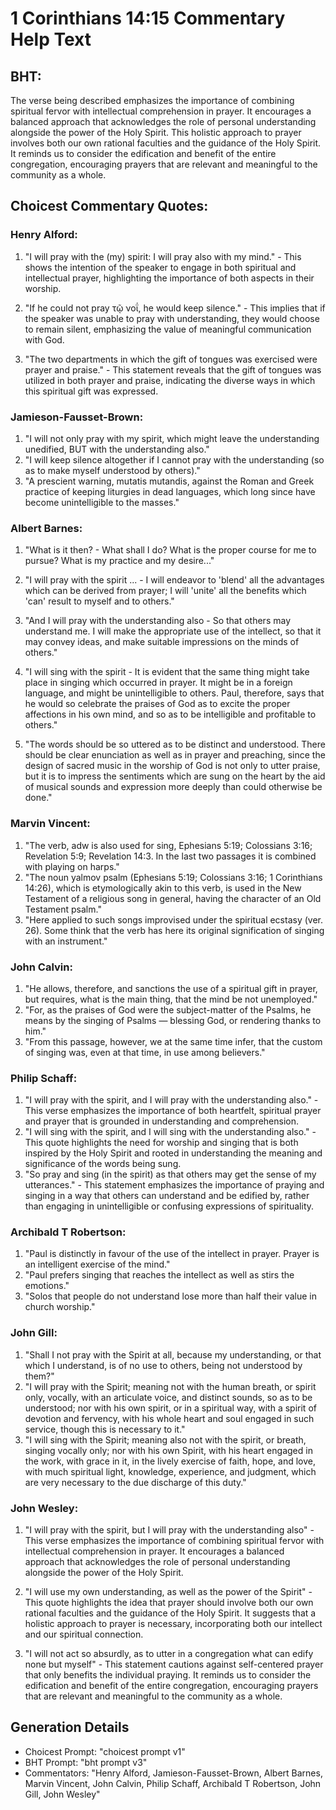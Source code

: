 # 1 Corinthians 14:15 Commentary Help Text

## BHT:
The verse being described emphasizes the importance of combining spiritual fervor with intellectual comprehension in prayer. It encourages a balanced approach that acknowledges the role of personal understanding alongside the power of the Holy Spirit. This holistic approach to prayer involves both our own rational faculties and the guidance of the Holy Spirit. It reminds us to consider the edification and benefit of the entire congregation, encouraging prayers that are relevant and meaningful to the community as a whole.

## Choicest Commentary Quotes:
### Henry Alford:
1. "I will pray with the (my) spirit: I will pray also with my mind." - This shows the intention of the speaker to engage in both spiritual and intellectual prayer, highlighting the importance of both aspects in their worship.

2. "If he could not pray τῷ νοΐ, he would keep silence." - This implies that if the speaker was unable to pray with understanding, they would choose to remain silent, emphasizing the value of meaningful communication with God.

3. "The two departments in which the gift of tongues was exercised were prayer and praise." - This statement reveals that the gift of tongues was utilized in both prayer and praise, indicating the diverse ways in which this spiritual gift was expressed.

### Jamieson-Fausset-Brown:
1. "I will not only pray with my spirit, which might leave the understanding unedified, BUT with the understanding also."
2. "I will keep silence altogether if I cannot pray with the understanding (so as to make myself understood by others)."
3. "A prescient warning, mutatis mutandis, against the Roman and Greek practice of keeping liturgies in dead languages, which long since have become unintelligible to the masses."

### Albert Barnes:
1. "What is it then? - What shall I do? What is the proper course for me to pursue? What is my practice and my desire..." 

2. "I will pray with the spirit ... - I will endeavor to 'blend' all the advantages which can be derived from prayer; I will 'unite' all the benefits which 'can' result to myself and to others."

3. "And I will pray with the understanding also - So that others may understand me. I will make the appropriate use of the intellect, so that it may convey ideas, and make suitable impressions on the minds of others."

4. "I will sing with the spirit - It is evident that the same thing might take place in singing which occurred in prayer. It might be in a foreign language, and might be unintelligible to others. Paul, therefore, says that he would so celebrate the praises of God as to excite the proper affections in his own mind, and so as to be intelligible and profitable to others."

5. "The words should be so uttered as to be distinct and understood. There should be clear enunciation as well as in prayer and preaching, since the design of sacred music in the worship of God is not only to utter praise, but it is to impress the sentiments which are sung on the heart by the aid of musical sounds and expression more deeply than could otherwise be done."

### Marvin Vincent:
1. "The verb, adw is also used for sing, Ephesians 5:19; Colossians 3:16; Revelation 5:9; Revelation 14:3. In the last two passages it is combined with playing on harps."
2. "The noun yalmov psalm (Ephesians 5:19; Colossians 3:16; 1 Corinthians 14:26), which is etymologically akin to this verb, is used in the New Testament of a religious song in general, having the character of an Old Testament psalm."
3. "Here applied to such songs improvised under the spiritual ecstasy (ver. 26). Some think that the verb has here its original signification of singing with an instrument."

### John Calvin:
1. "He allows, therefore, and sanctions the use of a spiritual gift in prayer, but requires, what is the main thing, that the mind be not unemployed."
2. "For, as the praises of God were the subject-matter of the Psalms, he means by the singing of Psalms — blessing God, or rendering thanks to him."
3. "From this passage, however, we at the same time infer, that the custom of singing was, even at that time, in use among believers."

### Philip Schaff:
1. "I will pray with the spirit, and I will pray with the understanding also." - This verse emphasizes the importance of both heartfelt, spiritual prayer and prayer that is grounded in understanding and comprehension.
2. "I will sing with the spirit, and I will sing with the understanding also." - This quote highlights the need for worship and singing that is both inspired by the Holy Spirit and rooted in understanding the meaning and significance of the words being sung.
3. "So pray and sing (in the spirit) as that others may get the sense of my utterances." - This statement emphasizes the importance of praying and singing in a way that others can understand and be edified by, rather than engaging in unintelligible or confusing expressions of spirituality.

### Archibald T Robertson:
1. "Paul is distinctly in favour of the use of the intellect in prayer. Prayer is an intelligent exercise of the mind."
2. "Paul prefers singing that reaches the intellect as well as stirs the emotions."
3. "Solos that people do not understand lose more than half their value in church worship."

### John Gill:
1. "Shall I not pray with the Spirit at all, because my understanding, or that which I understand, is of no use to others, being not understood by them?"
2. "I will pray with the Spirit; meaning not with the human breath, or spirit only, vocally, with an articulate voice, and distinct sounds, so as to be understood; nor with his own spirit, or in a spiritual way, with a spirit of devotion and fervency, with his whole heart and soul engaged in such service, though this is necessary to it."
3. "I will sing with the Spirit; meaning also not with the spirit, or breath, singing vocally only; nor with his own Spirit, with his heart engaged in the work, with grace in it, in the lively exercise of faith, hope, and love, with much spiritual light, knowledge, experience, and judgment, which are very necessary to the due discharge of this duty."

### John Wesley:
1. "I will pray with the spirit, but I will pray with the understanding also" - This verse emphasizes the importance of combining spiritual fervor with intellectual comprehension in prayer. It encourages a balanced approach that acknowledges the role of personal understanding alongside the power of the Holy Spirit.

2. "I will use my own understanding, as well as the power of the Spirit" - This quote highlights the idea that prayer should involve both our own rational faculties and the guidance of the Holy Spirit. It suggests that a holistic approach to prayer is necessary, incorporating both our intellect and our spiritual connection.

3. "I will not act so absurdly, as to utter in a congregation what can edify none but myself" - This statement cautions against self-centered prayer that only benefits the individual praying. It reminds us to consider the edification and benefit of the entire congregation, encouraging prayers that are relevant and meaningful to the community as a whole.


## Generation Details
- Choicest Prompt: "choicest prompt v1"
- BHT Prompt: "bht prompt v3"
- Commentators: "Henry Alford, Jamieson-Fausset-Brown, Albert Barnes, Marvin Vincent, John Calvin, Philip Schaff, Archibald T Robertson, John Gill, John Wesley"

